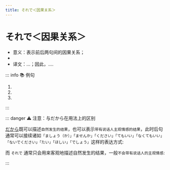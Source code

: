 ```yaml
---
title: それで＜因果关系＞
---
```

            
# それで＜因果关系＞

* 意义：表示前后两句间的因果关系；
* <grammer-content id='1-11-12-0' sentence="接续：前句。それで + 后句，其中，**表示结果的后句**一般为与说话人的**意志无关的、自然发生的行为**；" trans="" />
* 译文：...；因此，....

::: info :books: 例句

1. <grammer-content id='1-11-12-1' sentence="[女性/じょうせ]が[男性/だんせい]の[格好/かっこう]をして[踊る/おどる]ことにも[人々/ひとひと]はびっくりした。**それで**、[歌舞伎踊り/かぶきおどり]はあっという[間/ま]に[大/だい][流行/りゅうこう]した。" trans="女性打扮成男性跳舞也让人们大吃一惊。因此，歌舞伎舞蹈一眨眼就流行起来了。" />
2. <grammer-content id='1-11-12-2' sentence="この[食堂/しょくどう]は[安く/やすく]ておいしい。**それで**、いつも[混ん/こん]でいる。" trans="这个食堂又便宜又好吃，所以总是很拥挤。" />
3. <grammer-content id='1-11-12-3' sentence="あの[人/ひと]は[日本/にほん]で3[年間/ねんかん][勉強/べんきょう]した。**それで**、ほかの[学生/がくせい]より[日本語/にほんご]が[上手/じょうず]なんだ。" trans="他在日本学习了三年。所以，他的日语比其他同学好。" />

:::

::: danger :warning: 注意：与だから在用法上的区别

[だから](../course3/1-4-11.md)既可以描述`自然发生的结果`，也可以表示`带有说话人主观情感的结果`，此时后句通常可以接续诸如`「ましょう（か）」「ませんか」「ください」「てもいい」「なくてもいい」「ないでください」「たい」「ほしい」「でしょう」`这样的表达方式:

<div class="bunpou-block">

  <grammer-content id='1-11-12-4' sentence="ここは[禁煙/きんえん][席/せき]です。**だから**、タバコを[吸わ/すわ]ないでください。" trans="这里是禁烟区，所以请不要吸烟。" />

</div>

而 `それで` 通常只会用来客观地描述自然发生的结果，一般`不会带有说话人的主观情感`:

<div class="bunpou-block">

  <grammer-content id='1-11-12-5' sentence="[今日/きょう]はとても[寒い/さむい]です。**それで**、[窓/まど]を[閉め/しめ]ました。" trans="今天真的很冷。所以把窗户关上了。" />

</div>

:::
